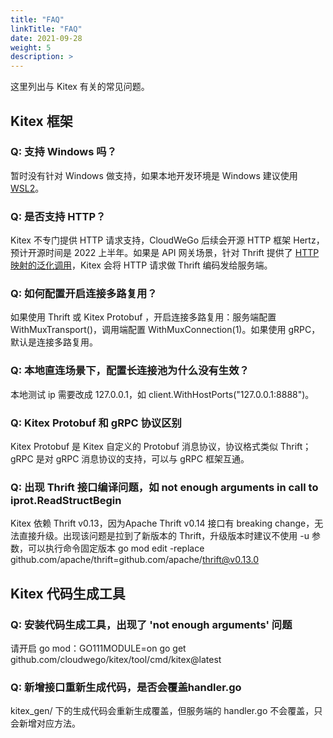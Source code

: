 ```yaml
---
title: "FAQ"
linkTitle: "FAQ"
date: 2021-09-28
weight: 5
description: >
---
```


这里列出与 Kitex 有关的常见问题。

## Kitex 框架

### Q: 支持 Windows 吗？
暂时没有针对 Windows 做支持，如果本地开发环境是 Windows 建议使用 [WSL2](https://docs.microsoft.com/zh-cn/windows/wsl/install)。

### Q: 是否支持 HTTP？
Kitex 不专门提供 HTTP 请求支持，CloudWeGo 后续会开源 HTTP 框架 Hertz，预计开源时间是 2022 上半年。如果是 API 网关场景，针对 Thrift 提供了 [HTTP 映射的泛化调用](https://www.cloudwego.io/zh/docs/tutorials/advanced-feature/generic_call/)，Kitex 会将 HTTP 请求做 Thrift 编码发给服务端。

### Q: 如何配置开启连接多路复用？
如果使用 Thrift 或 Kitex Protobuf ，开启连接多路复用：服务端配置 WithMuxTransport()，调用端配置  WithMuxConnection(1)。如果使用 gRPC， 默认是连接多路复用。

### Q: 本地直连场景下，配置长连接池为什么没有生效？
本地测试 ip 需要改成 127.0.0.1，如 client.WithHostPorts("127.0.0.1:8888")。

### Q: Kitex Protobuf 和 gRPC 协议区别
Kitex Protobuf 是 Kitex 自定义的 Protobuf 消息协议，协议格式类似 Thrift；gRPC 是对 gRPC 消息协议的支持，可以与 gRPC 框架互通。

### Q: 出现 Thrift 接口编译问题，如 not enough arguments in call to iprot.ReadStructBegin
Kitex 依赖 Thrift v0.13，因为Apache Thrift v0.14 接口有 breaking change，无法直接升级。出现该问题是拉到了新版本的 Thrift，升级版本时建议不使用 -u 参数，可以执行命令固定版本 go mod edit -replace github.com/apache/thrift=github.com/apache/thrift@v0.13.0

## Kitex 代码生成工具

### Q: 安装代码生成工具，出现了 'not enough arguments' 问题
请开启 go mod：GO111MODULE=on go get github.com/cloudwego/kitex/tool/cmd/kitex@latest

### Q: 新增接口重新生成代码，是否会覆盖handler.go
kitex_gen/ 下的生成代码会重新生成覆盖，但服务端的 handler.go 不会覆盖，只会新增对应方法。



